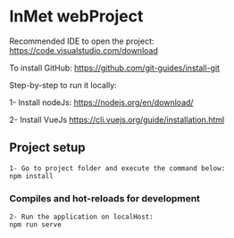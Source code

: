 # InMet webProject

Recommended IDE to open the project:
https://code.visualstudio.com/download

To install GitHub:
https://github.com/git-guides/install-git

Step-by-step to run it locally:

1- Install nodeJs:
https://nodejs.org/en/download/

2- Install VueJs
https://cli.vuejs.org/guide/installation.html

## Project setup
```
1- Go to project folder and execute the command below:
npm install
```

### Compiles and hot-reloads for development
```
2- Run the application on localHost:
npm run serve
```

